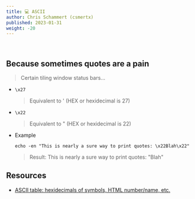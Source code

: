 ```yaml
---
title: 💻 ASCII
author: Chris Schammert (csmertx)
published: 2023-01-31
weight: -20
---
```


<br />

## Because sometimes quotes are a pain

> Certain tiling window status bars...

- ```\x27```

    > Equivalent to ' (HEX or hexidecimal is 27)

- ```\x22```

    > Equivalent to " (HEX or hexidecimal is 22)

- Example

    ```echo -en "This is nearly a sure way to print quotes: \x22Blah\x22"```

    > Result: This is nearly a sure way to print quotes: "Blah"

## Resources

- [ASCII table: hexidecimals of symbols, HTML number/name, etc.](https://www.ascii-code.com/)
